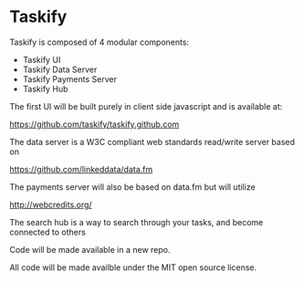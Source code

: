 Taskify
=======

Taskify is composed of 4 modular components:

- Taskify UI
- Taskify Data Server
- Taskify Payments Server
- Taskify Hub

The first UI will be built purely in client side javascript and is available at:

https://github.com/taskify/taskify.github.com

The data server is a W3C compliant web standards read/write server based on

https://github.com/linkeddata/data.fm

The payments server will also be based on data.fm but will utilize

http://webcredits.org/

The search hub is a way to search through your tasks, and become connected to others

Code will be made available in a new repo.

All code will be made availble under the MIT open source license.